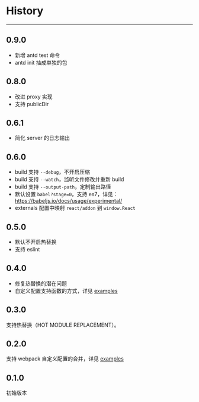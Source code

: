# History

---

## 0.9.0

- 新增 antd test 命令
- antd init 抽成单独的包

## 0.8.0

- 改进 proxy 实现
- 支持 publicDir

## 0.6.1

- 简化 server 的日志输出

## 0.6.0

- build 支持 `--debug`，不开启压缩
- build 支持 `--watch`，监听文件修改并重新 build
- build 支持 `--output-path`，定制输出路径
- 默认设置 `babel?stage=0`，支持 es7，详见：https://babeljs.io/docs/usage/experimental/
- externals 配置中映射 `react/addon` 到 `window.React`

## 0.5.0

- 默认不开启热替换
- 支持 eslint

## 0.4.0

- 修复热替换的潜在问题
- 自定义配置支持函数的方式，详见 [examples](./examples/customize-with-reactcss)

## 0.3.0

支持热替换（HOT MODULE REPLACEMENT）。

## 0.2.0

支持 webpack 自定义配置的合并，详见 [examples](./examples/customize-with-reactcss)

## 0.1.0

初始版本

